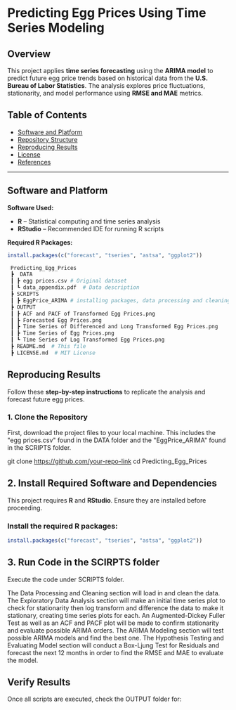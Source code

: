# **Predicting Egg Prices Using Time Series Modeling**

## **Overview**  
This project applies **time series forecasting** using the **ARIMA model** to predict future egg price trends based on historical data from the **U.S. Bureau of Labor Statistics**. The analysis explores price fluctuations, stationarity, and model performance using **RMSE and MAE** metrics.

## **Table of Contents**  
- [Software and Platform](#software-and-platform)  
- [Repository Structure](#repository-structure)  
- [Reproducing Results](#reproducing-results)  
- [License](#license)  
- [References](#references)  

---

## **Software and Platform**  
**Software Used:**  
- **R** – Statistical computing and time series analysis  
- **RStudio** – Recommended IDE for running R scripts  

**Required R Packages:**  
```r
install.packages(c("forecast", "tseries", "astsa", "ggplot2"))

 Predicting_Egg_Prices  
 ┣  DATA  
 ┃ ┣ egg prices.csv # Original dataset  
 ┃ ┗ data_appendix.pdf  # Data description  
 ┣ SCRIPTS  
 ┃ ┣ EggPrice_ARIMA # installing packages, data processing and cleaning, ARIMA modeling, hypothesis testing, and evaluating the model
 ┣ OUTPUT  
 ┃ ┣ ACF and PACF of Transformed Egg Prices.png 
 ┃ ┣ Forecasted Egg Prices.png 
 ┃ ┣ Time Series of Differenced and Long Transformed Egg Prices.png
 ┃ ┣ Time Series of Egg Prices.png
 ┃ ┗ Time Series of Log Transformed Egg Prices.png
 ┣ README.md  # This file  
 ┣ LICENSE.md  # MIT License  
```

## **Reproducing Results**
Follow these **step-by-step instructions** to replicate the analysis and forecast future egg prices.

### **1. Clone the Repository**
First, download the project files to your local machine. This includes the "egg prices.csv" found in the DATA folder and the "EggPrice_ARIMA" found in the SCRIPTS folder. 

git clone https://github.com/your-repo-link
cd Predicting_Egg_Prices

## **2. Install Required Software and Dependencies**
This project requires **R** and **RStudio**. Ensure they are installed before proceeding.

### **Install the required R packages:**
```r
install.packages(c("forecast", "tseries", "astsa", "ggplot2"))
```
## 3. Run Code in the SCIRPTS folder
Execute the code under SCRIPTS folder. 

The Data Processing and Cleaning section will load in and clean the data.
The Exploratory Data Analysis section will make an initial time series plot to check for stationarity then log transform and difference the data to make it stationary, creating time series plots for each. An Augmented-Dickey Fuller Test as well as an ACF and PACF plot will be made to confirm stationarity and evaluate possible ARIMA orders. 
The ARIMA Modeling section will test possible ARIMA models and find the best one.
The Hypothesis Testing and Evaluating Model section will conduct a Box-Ljung Test for Residuals and forecast the next 12 months in order to find the RMSE and MAE to evaluate the model. 

## **Verify Results**
Once all scripts are executed, check the OUTPUT folder for:
